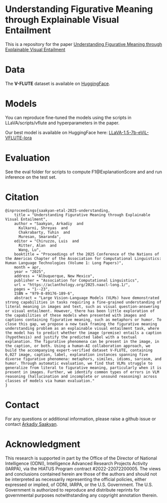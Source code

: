 # Understanding Figurative Meaning through Explainable Visual Entailment

This is a repository for the paper [Understanding Figurative Meaning through Explainable Visual Entailment](https://arxiv.org/abs/2405.01474)

# Data

The **V-FLUTE** dataset is available on [HuggingFace](https://huggingface.co/datasets/ColumbiaNLP/V-FLUTE).

# Models

You can reproduce fine-tuned the models using the scripts in LLaVA/scripts/vflute and hyperparameters in the paper.

Our best model is available on HuggingFace here:
[LLaVA-1.5-7b-eViL-VFLUTE-lora](https://huggingface.co/asaakyan/LLaVA-1.5-7b-eViL-VFLUTE-lora)

# Evaluation

See the eval folder for scripts to compute F1@ExplanationScore and and run inference on the test set.

# Citation

```
@inproceedings{saakyan-etal-2025-understanding,
    title = "Understanding Figurative Meaning through Explainable Visual Entailment",
    author = "Saakyan, Arkadiy  and
      Kulkarni, Shreyas  and
      Chakrabarty, Tuhin  and
      Muresan, Smaranda",
    editor = "Chiruzzo, Luis  and
      Ritter, Alan  and
      Wang, Lu",
    booktitle = "Proceedings of the 2025 Conference of the Nations of the Americas Chapter of the Association for Computational Linguistics: Human Language Technologies (Volume 1: Long Papers)",
    month = apr,
    year = "2025",
    address = "Albuquerque, New Mexico",
    publisher = "Association for Computational Linguistics",
    url = "https://aclanthology.org/2025.naacl-long.1/",
    pages = "1--23",
    ISBN = "979-8-89176-189-6",
    abstract = "Large Vision-Language Models (VLMs) have demonstrated strong capabilities in tasks requiring a fine-grained understanding of literal meaning in images and text, such as visual question-answering or visual entailment. However, there has been little exploration of the capabilities of these models when presented with images and captions containing figurative meaning, such as metaphors or humor. To close this gap, we propose a new task framing the figurative meaning understanding problem as an explainable visual entailment task, where the model has to predict whether the image (premise) entails a caption (hypothesis) and justify the predicted label with a textual explanation. The figurative phenomena can be present in the image, in the caption, or both. Using a human-AI collaboration approach, we build the accompanying expert-verified dataset V-FLUTE, containing 6,027 image, caption, label, explanation instances spanning five diverse figurative phenomena: metaphors, similes, idioms, sarcasm, and humor. Through automatic evaluation, we find that VLMs struggle to generalize from literal to figurative meaning, particularly when it is present in images. Further, we identify common types of errors in VLM reasoning (hallucination and incomplete or unsound reasoning) across classes of models via human evaluation."
}
```

# Contact

For any questions or additional information, please raise a github issue or contact [Arkadiy Saakyan](mailto:a.saakyan@cs.columbia.edu).

# Acknowledgment

This research is supported in part by the Office of the Director of National Intelligence (ODNI), Intelligence Advanced Research Projects Activity (IARPA), via the HIATUS Program contract #2022-22072200005. The views and conclusions contained herein are those of the authors and should not be interpreted as necessarily representing the official policies, either expressed or implied, of ODNI, IARPA, or the U.S. Government. The U.S. Government is authorized to reproduce and distribute reprints for governmental purposes notwithstanding any copyright annotation therein.
